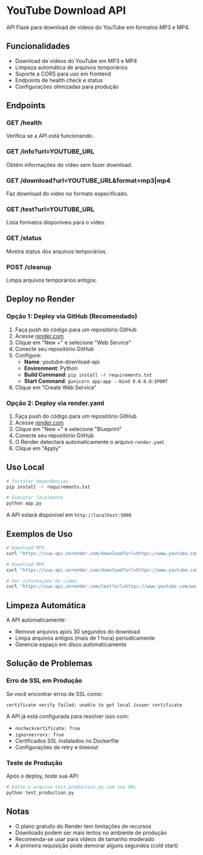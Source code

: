 # YouTube Download API

API Flask para download de vídeos do YouTube em formatos MP3 e MP4.

## Funcionalidades

- Download de vídeos do YouTube em MP3 e MP4
- Limpeza automática de arquivos temporários
- Suporte a CORS para uso em frontend
- Endpoints de health check e status
- Configurações otimizadas para produção

## Endpoints

### GET /health
Verifica se a API está funcionando.

### GET /info?url=YOUTUBE_URL
Obtém informações do vídeo sem fazer download.

### GET /download?url=YOUTUBE_URL&format=mp3|mp4
Faz download do vídeo no formato especificado.

### GET /test?url=YOUTUBE_URL
Lista formatos disponíveis para o vídeo.

### GET /status
Mostra status dos arquivos temporários.

### POST /cleanup
Limpa arquivos temporários antigos.

## Deploy no Render

### Opção 1: Deploy via GitHub (Recomendado)

1. Faça push do código para um repositório GitHub
2. Acesse [render.com](https://render.com)
3. Clique em "New +" e selecione "Web Service"
4. Conecte seu repositório GitHub
5. Configure:
   - **Name**: youtube-download-api
   - **Environment**: Python
   - **Build Command**: `pip install -r requirements.txt`
   - **Start Command**: `gunicorn app:app --bind 0.0.0.0:$PORT`
6. Clique em "Create Web Service"

### Opção 2: Deploy via render.yaml

1. Faça push do código para um repositório GitHub
2. Acesse [render.com](https://render.com)
3. Clique em "New +" e selecione "Blueprint"
4. Conecte seu repositório GitHub
5. O Render detectará automaticamente o arquivo `render.yaml`
6. Clique em "Apply"

## Uso Local

```bash
# Instalar dependências
pip install -r requirements.txt

# Executar localmente
python app.py
```

A API estará disponível em `http://localhost:5000`

## Exemplos de Uso

```bash
# Download MP3
curl "https://sua-api.onrender.com/download?url=https://www.youtube.com/watch?v=Dc4z7WvUPyE&format=mp3" -o video.mp3

# Download MP4
curl "https://sua-api.onrender.com/download?url=https://www.youtube.com/watch?v=Dc4z7WvUPyE&format=mp4" -o video.mp4

# Ver informações do vídeo
curl "https://sua-api.onrender.com/test?url=https://www.youtube.com/watch?v=Dc4z7WvUPyE"
```

## Limpeza Automática

A API automaticamente:
- Remove arquivos após 30 segundos do download
- Limpa arquivos antigos (mais de 1 hora) periodicamente
- Gerencia espaço em disco automaticamente

## Solução de Problemas

### Erro de SSL em Produção

Se você encontrar erros de SSL como:
```
certificate verify failed: unable to get local issuer certificate
```

A API já está configurada para resolver isso com:
- `nocheckcertificate: True`
- `ignoreerrors: True`
- Certificados SSL instalados no Dockerfile
- Configurações de retry e timeout

### Teste de Produção

Após o deploy, teste sua API:

```bash
# Edite o arquivo test_production.py com sua URL
python test_production.py
```

## Notas

- O plano gratuito do Render tem limitações de recursos
- Downloads podem ser mais lentos no ambiente de produção
- Recomenda-se usar para vídeos de tamanho moderado
- A primeira requisição pode demorar alguns segundos (cold start) 